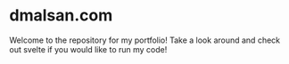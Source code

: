 # dmalsan.com

Welcome to the repository for my portfolio!
Take a look around and check out svelte if you would like to run my code!
